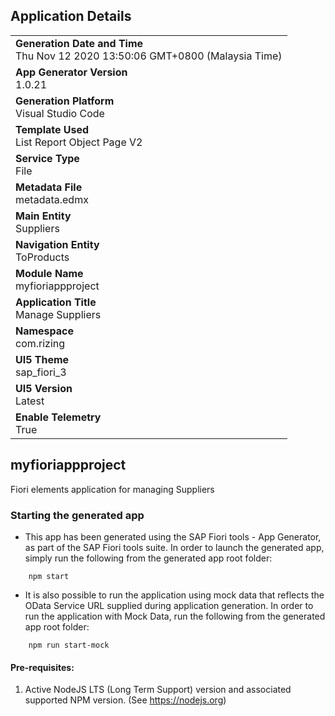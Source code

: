 ## Application Details

|                                                                                   |
| --------------------------------------------------------------------------------- |
| **Generation Date and Time**<br>Thu Nov 12 2020 13:50:06 GMT+0800 (Malaysia Time) |
| **App Generator Version**<br>1.0.21                                               |
| **Generation Platform**<br>Visual Studio Code                                     |
| **Template Used**<br>List Report Object Page V2                                   |
| **Service Type**<br>File                                                          |
| **Metadata File**<br>metadata.edmx                                                |
| **Main Entity**<br>Suppliers                                                      |
| **Navigation Entity**<br>ToProducts                                               |
| **Module Name**<br>myfioriappproject                                              |
| **Application Title**<br>Manage Suppliers                                         |
| **Namespace**<br>com.rizing                                                       |
| **UI5 Theme**<br>sap_fiori_3                                                      |
| **UI5 Version**<br>Latest                                                         |
| **Enable Telemetry**<br>True                                                      |

## myfioriappproject

Fiori elements application for managing Suppliers

### Starting the generated app

- This app has been generated using the SAP Fiori tools - App Generator, as part of the SAP Fiori tools suite. In order to launch the generated app, simply run the following from the generated app root folder:

```
    npm start
```

- It is also possible to run the application using mock data that reflects the OData Service URL supplied during application generation. In order to run the application with Mock Data, run the following from the generated app root folder:

```
    npm run start-mock
```

#### Pre-requisites:

1. Active NodeJS LTS (Long Term Support) version and associated supported NPM version. (See https://nodejs.org)
